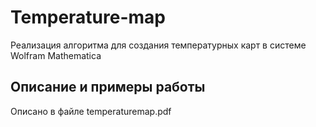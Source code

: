 # Temperature-map
Реализация алгоритма для создания температурных карт в системе Wolfram Mathematica
## Описание и примеры работы
Описано в файле temperaturemap.pdf
